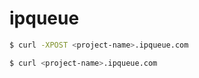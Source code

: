 # ipqueue

```bash
$ curl -XPOST <project-name>.ipqueue.com
```

```bash
$ curl <project-name>.ipqueue.com
```
